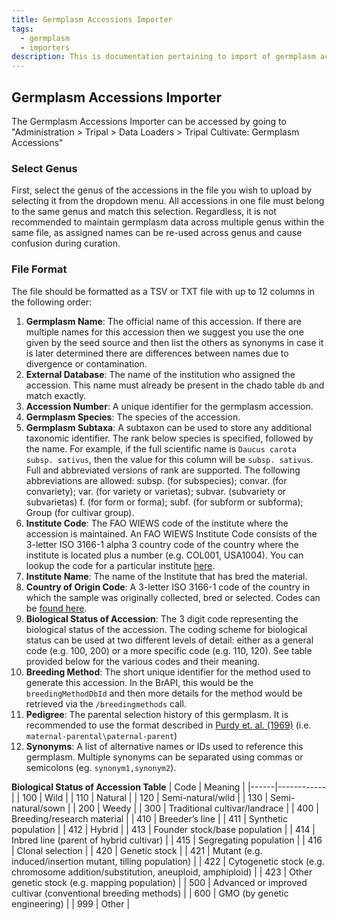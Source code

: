 ```yaml
---
title: Germplasm Accessions Importer
tags:
  - germplasm
  - importers
description: This is documentation pertaining to import of germplasm accessions data into the Chado database.
---
```


## Germplasm Accessions Importer
The Germplasm Accessions Importer can be accessed by going to "Administration > Tripal > Data Loaders > Tripal Cultivate: Germplasm Accessions"

### Select Genus
First, select the genus of the accessions in the file you wish to upload by selecting it from the dropdown menu. All accessions in one file must belong to the same genus and match this selection. Regardless, it is not recommended to maintain germplasm data across multiple genus within the same file, as assigned names can be re-used across genus and cause confusion during curation.
### File Format
The file should be formatted as a TSV or TXT file with up to 12 columns in the following order:
1. **Germplasm Name**: The official name of this accession. If there are multiple names for this accession then we suggest you use the one given by the seed source and then list the others as synonyms in case it is later determined there are differences between names due to divergence or contamination.
2. **External Database**: The name of the institution who assigned the accession. This name must already be present in the chado table `db` and match exactly.
3. **Accession Number**: A unique identifier for the germplasm accession.
4. **Germplasm Species**: The species of the accession.
5. **Germplasm Subtaxa**: A subtaxon can be used to store any additional taxonomic identifier. The rank below species is specified, followed by the name. For example, if the full scientific name is `Daucus carota subsp. sativus`, then the value for this column will be `subsp. sativus`. Full and abbreviated versions of rank are supported. The following abbreviations are allowed: subsp. (for subspecies); convar. (for convariety); var. (for variety or varietas); subvar. (subvariety or subvarietas) f. (for form or forma); subf. (for subform or subforma); Group (for cultivar group).
6. **Institute Code**: The FAO WIEWS code of the institute where the accession is maintained. An FAO WIEWS Institute Code consists of the 3-letter ISO 3166-1 alpha 3 country code of the country where the institute is located plus a number (e.g. COL001, USA1004). You can lookup the code for a particular institute [here](https://www.fao.org/wiews/data/organizations/en/?no_cache=1).
7. **Institute Name**: The name of the Institute that has bred the material.
8. **Country of Origin Code**: A 3-letter ISO 3166-1 code of the country in which the sample was originally collected, bred or selected. Codes can be [found here](https://en.wikipedia.org/wiki/ISO_3166-1_alpha-3).
9. **Biological Status of Accession**: The 3 digit code representing the biological status of the accession. The coding scheme for biological status can be used at two different levels of detail: either as a general code (e.g. 100, 200) or a more specific code (e.g. 110, 120). See table provided below for the various codes and their meaning.
10. **Breeding Method**: The short unique identifier for the method used to generate this accession. In the BrAPI, this would be the `breedingMethodDbId` and then more details for the method would be retrieved via the `/breedingmethods` call.
11. **Pedigree**: The parental selection history of this germplasm. It is recommended to use the format described in [Purdy et. al. (1969)](https://acsess.onlinelibrary.wiley.com/doi/epdf/10.2135/cropsci1968.0011183X000800040002x) (i.e. `maternal-parental\paternal-parent`)
12. **Synonyms**: A list of alternative names or IDs used to reference this germplasm. Multiple synonyms can be separated using commas or semicolons (eg. `synonym1,synonym2`).

**Biological Status of Accession Table**
  | Code | Meaning    |
  |------|------------|
  | 100  | Wild       |
  | 110  | Natural    |
  | 120  | Semi-natural/wild |
  | 130  | Semi-natural/sown |
  | 200  | Weedy |
  | 300  | Traditional cultivar/landrace |
  | 400  | Breeding/research material |
  | 410  | Breeder’s line |
  | 411  | Synthetic population |
  | 412  | Hybrid |
  | 413  | Founder stock/base population |
  | 414  | Inbred line (parent of hybrid cultivar) |
  | 415  | Segregating population |
  | 416  | Clonal selection |
  | 420  | Genetic stock |
  | 421  | Mutant (e.g. induced/insertion mutant, tilling population) |
  | 422  | Cytogenetic stock (e.g. chromosome addition/substitution, aneuploid, amphiploid) |
  | 423  | Other genetic stock (e.g. mapping population) |
  | 500  | Advanced or improved cultivar (conventional breeding methods) |
  | 600  | GMO (by genetic engineering) |
  | 999  | Other |
